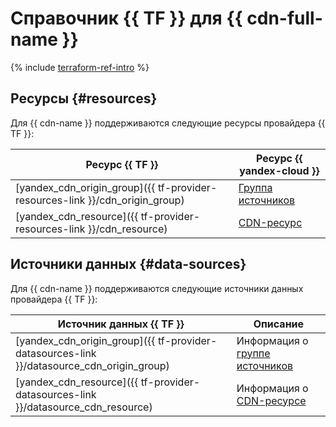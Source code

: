 # Справочник {{ TF }} для {{ cdn-full-name }}

{% include [terraform-ref-intro](../_includes/terraform-ref-intro.md) %}

## Ресурсы {#resources}

Для {{ cdn-name }} поддерживаются следующие ресурсы провайдера {{ TF }}:

| **Ресурс {{ TF }}** | **Ресурс {{ yandex-cloud }}** |
| --- | --- |
| [yandex_cdn_origin_group]({{ tf-provider-resources-link }}/cdn_origin_group) | [Группа источников](./concepts/origins.md#groups) |
| [yandex_cdn_resource]({{ tf-provider-resources-link }}/cdn_resource) | [CDN-ресурс](./concepts/resource.md) |

## Источники данных {#data-sources}

Для {{ cdn-name }} поддерживаются следующие источники данных провайдера {{ TF }}:

| **Источник данных {{ TF }}** | **Описание** |
| --- | --- |
| [yandex_cdn_origin_group]({{ tf-provider-datasources-link }}/datasource_cdn_origin_group) | Информация о [группе источников](./concepts/origins.md#groups) |
| [yandex_cdn_resource]({{ tf-provider-datasources-link }}/datasource_cdn_resource) | Информация о [CDN-ресурсе](./concepts/resource.md) |